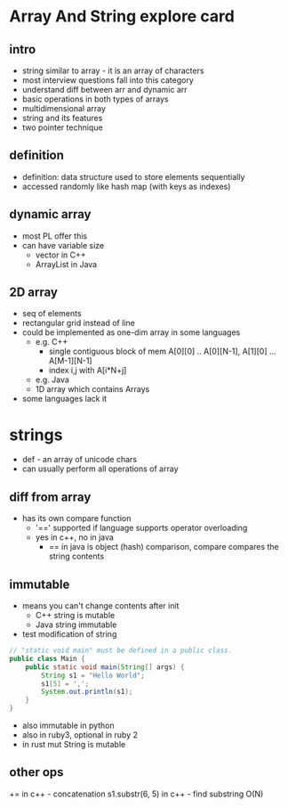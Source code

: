 # Array And String explore card

## intro

- string similar to array - it is an array of characters
- most interview questions fall into this category
- understand diff between arr and dynamic arr
- basic operations in both types of arrays
- multidimensional array
- string and its features
- two pointer technique

## definition

- definition: data structure used to store elements sequentially
- accessed randomly like hash map (with keys as indexes)

## dynamic array

- most PL offer this
- can have variable size
  - vector in C++
  - ArrayList in Java

## 2D array

- seq of elements
- rectangular grid instead of line
- could be implemented as one-dim array in some languages
  - e.g. C++
    - single contiguous block of mem A[0][0] .. A[0][N-1], A[1][0] ... A[M-1][N-1]
    - index i,j with A[i*N+j]
  - e.g. Java
  - 1D array which contains Arrays
- some languages lack it


# strings

- def - an array of unicode chars
- can usually perform all operations of array

## diff from array

- has its own compare function
  - '==' supported if language supports operator overloading
  - yes in c++, no in java
    - == in java is object (hash) comparison, compare compares the string contents

## immutable

- means you can't change contents after init
  - C++ string is mutable
  - Java string immutable
- test modification of string
```java
// "static void main" must be defined in a public class.
public class Main {
    public static void main(String[] args) {
        String s1 = "Hello World";
        s1[5] = ',';
        System.out.println(s1);
    }
}
```

- also immutable in python
- also in ruby3, optional in ruby 2
- in rust mut String is mutable

## other ops

+= in c++ - concatenation
s1.substr(6, 5) in c++ - find substring O(N)
